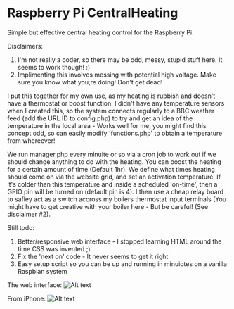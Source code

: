 # Raspberry Pi CentralHeating

Simple but effective central heating control for the Raspberry Pi. 

Disclaimers:
 1) I'm not really a coder, so there may be odd, messy, stupid stuff here. It seems to work though! :)
 2) Implimenting this involves messing with potential high voltage. Make sure you know what you;re doing! Don't get dead!


I put this together for my own use, as my heating is rubbish and doesn't have a thermostat or boost function. I didn't have any temperature sensors when I created this, so the system connects regularly to a BBC weather feed (add the URL ID to config.php) to try and get an idea of the temperature in the local area - Works well for me, you might find this concept odd, so can easily modify 'functions.php' to obtain a temperature from whereever! 

We run manager.php every minuite or so via a cron job to work out if we should change anything to do with the heating.
You can boost the heating for a certain amount of time (Default 1hr). We define what times heating should come on via the website grid, and set an activation temperature. If it's colder than this temperature and inside a scheduled 'on-time', then a GPIO pin will be turned on (default pin is 4). I then use a cheap relay board to safley act as a switch accross my boilers thermostat input terminals (You might have to get creative with your boiler here - But be careful! (See disclaimer #2).

Still todo:
 1) Better/responsive web interface - I stopped learning HTML around the time CSS was invented ;)
 2) Fix the 'next on' code - It never seems to get it right
 3) Easy setup script so you can be up and running in minuiotes on a vanilla Raspbian system

The web interface:
![Alt text](https://cloud.githubusercontent.com/assets/14201513/9795012/4c40cf38-57e6-11e5-9f94-6040df99c32b.jpg "Central heating web admin")

From iPhone:
![Alt text](https://cloud.githubusercontent.com/assets/14201513/9795013/4c532688-57e6-11e5-908c-fcae13e3d942.jpg "Central heating smartphone ios admin")


